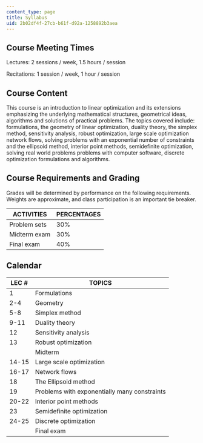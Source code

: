 ```yaml
---
content_type: page
title: Syllabus
uid: 2b02df4f-27cb-b61f-d92a-1258892b3aea
---
```


Course Meeting Times
--------------------

Lectures: 2 sessions / week, 1.5 hours / session

Recitations: 1 session / week, 1 hour / session

Course Content
--------------

This course is an introduction to linear optimization and its extensions emphasizing the underlying mathematical structures, geometrical ideas, algorithms and solutions of practical problems. The topics covered include: formulations, the geometry of linear optimization, duality theory, the simplex method, sensitivity analysis, robust optimization, large scale optimization network flows, solving problems with an exponential number of constraints and the ellipsoid method, interior point methods, semidefinite optimization, solving real world problems problems with computer software, discrete optimization formulations and algorithms.

Course Requirements and Grading
-------------------------------

Grades will be determined by performance on the following requirements. Weights are approximate, and class participation is an important tie breaker.

| ACTIVITIES | PERCENTAGES |
| --- | --- |
| Problem sets | 30% |
| Midterm exam | 30% |
| Final exam | 40% 

Calendar
--------

| LEC # | TOPICS |
| --- | --- |
| 1 | Formulations |
| 2-4 | Geometry |
| 5-8 | Simplex method |
| 9-11 | Duality theory |
| 12 | Sensitivity analysis |
| 13 | Robust optimization |
| &nbsp; | Midterm |
| 14-15 | Large scale optimization |
| 16-17 | Network flows |
| 18 | The Ellipsoid method |
| 19 | Problems with exponentially many constraints |
| 20-22 | Interior point methods |
| 23 | Semidefinite optimization |
| 24-25 | Discrete optimization |
| &nbsp; | Final exam